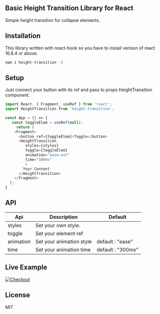 ## Basic Height Transition Library for React
Simple height transition for collapse elements.

## Installation
This library written with react-hook so you have to install verison of react 16.8.4 or above.
```sh
npm i height-transition -S
```

## Setup
Just connect your button with its ref and pass to props HeightTransition component.
```javascript
import React, { Fragment, useRef } from 'react';
import HeightTransition from 'height-transition';

const App = () => {
   const toggleElem = useRef(null);
     return (
    <Fragment>
      <button ref={toggleElem}>Toggle</button>
      <HeightTransition 
         styles={styles} 
         toggle={toggleElem} 
         animation="ease-out" 
         time="100ms"
         >
        Your Content
      </HeightTransition>
    </Fragment>
  );
}
```

## API
| Api | Description | Default |
| ------ | ------ | ------ |
| styles | Set your own style. |
| toggle | Set your element ref |
| animation | Set your animation style | default : "ease" |
| time | Set your animation time | default : "300ms" |

## Live Example

[![Checkout](https://codesandbox.io/static/img/play-codesandbox.svg)](https://codesandbox.io/s/381vprmr15?fontsize=14)

## License
MIT